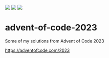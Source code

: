 ![](https://img.shields.io/badge/day%20📅-5-blue)
![](https://img.shields.io/badge/days%20completed-4-red)
![](https://img.shields.io/badge/stars%20⭐-8-yellow)

# advent-of-code-2023

Some of my solutions from Advent of Code 2023

https://adventofcode.com/2023